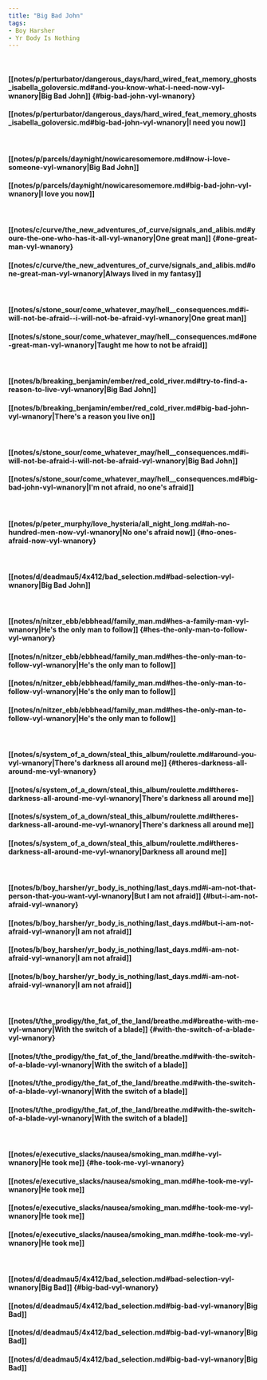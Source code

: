 ```yaml
---
title: "Big Bad John"
tags:
- Boy Harsher
- Yr Body Is Nothing
---
```

&nbsp;
#### [[notes/p/perturbator/dangerous_days/hard_wired_feat_memory_ghosts_isabella_goloversic.md#and-you-know-what-i-need-now-vyl-wnanory|Big Bad John]] {#big-bad-john-vyl-wnanory}
#### [[notes/p/perturbator/dangerous_days/hard_wired_feat_memory_ghosts_isabella_goloversic.md#big-bad-john-vyl-wnanory|I need you now]]
&nbsp;
#### [[notes/p/parcels/day∕night/nowicaresomemore.md#now-i-love-someone-vyl-wnanory|Big Bad John]]
#### [[notes/p/parcels/day∕night/nowicaresomemore.md#big-bad-john-vyl-wnanory|I love you now]]
&nbsp;
#### [[notes/c/curve/the_new_adventures_of_curve/signals_and_alibis.md#youre-the-one-who-has-it-all-vyl-wnanory|One great man]] {#one-great-man-vyl-wnanory}
#### [[notes/c/curve/the_new_adventures_of_curve/signals_and_alibis.md#one-great-man-vyl-wnanory|Always lived in my fantasy]]
&nbsp;
#### [[notes/s/stone_sour/come_whatever_may/hell__consequences.md#i-will-not-be-afraid--i-will-not-be-afraid-vyl-wnanory|One great man]]
#### [[notes/s/stone_sour/come_whatever_may/hell__consequences.md#one-great-man-vyl-wnanory|Taught me how to not be afraid]]
&nbsp;
#### [[notes/b/breaking_benjamin/ember/red_cold_river.md#try-to-find-a-reason-to-live-vyl-wnanory|Big Bad John]]
#### [[notes/b/breaking_benjamin/ember/red_cold_river.md#big-bad-john-vyl-wnanory|There's a reason you live on]]
&nbsp;
#### [[notes/s/stone_sour/come_whatever_may/hell__consequences.md#i-will-not-be-afraid-i-will-not-be-afraid-vyl-wnanory|Big Bad John]]
#### [[notes/s/stone_sour/come_whatever_may/hell__consequences.md#big-bad-john-vyl-wnanory|I'm not afraid, no one's afraid]]
&nbsp;
#### [[notes/p/peter_murphy/love_hysteria/all_night_long.md#ah-no-hundred-men-now-vyl-wnanory|No one's afraid now]] {#no-ones-afraid-now-vyl-wnanory}
&nbsp;
#### [[notes/d/deadmau5/4x412/bad_selection.md#bad-selection-vyl-wnanory|Big Bad John]]
&nbsp;
#### [[notes/n/nitzer_ebb/ebbhead/family_man.md#hes-a-family-man-vyl-wnanory|He's the only man to follow]] {#hes-the-only-man-to-follow-vyl-wnanory}
#### [[notes/n/nitzer_ebb/ebbhead/family_man.md#hes-the-only-man-to-follow-vyl-wnanory|He's the only man to follow]]
#### [[notes/n/nitzer_ebb/ebbhead/family_man.md#hes-the-only-man-to-follow-vyl-wnanory|He's the only man to follow]]
#### [[notes/n/nitzer_ebb/ebbhead/family_man.md#hes-the-only-man-to-follow-vyl-wnanory|He's the only man to follow]]
&nbsp;
#### [[notes/s/system_of_a_down/steal_this_album/roulette.md#around-you-vyl-wnanory|There's darkness all around me]] {#theres-darkness-all-around-me-vyl-wnanory}
#### [[notes/s/system_of_a_down/steal_this_album/roulette.md#theres-darkness-all-around-me-vyl-wnanory|There's darkness all around me]]
#### [[notes/s/system_of_a_down/steal_this_album/roulette.md#theres-darkness-all-around-me-vyl-wnanory|There's darkness all around me]]
#### [[notes/s/system_of_a_down/steal_this_album/roulette.md#theres-darkness-all-around-me-vyl-wnanory|Darkness all around me]]
&nbsp;
#### [[notes/b/boy_harsher/yr_body_is_nothing/last_days.md#i-am-not-that-person-that-you-want-vyl-wnanory|But I am not afraid]] {#but-i-am-not-afraid-vyl-wnanory}
#### [[notes/b/boy_harsher/yr_body_is_nothing/last_days.md#but-i-am-not-afraid-vyl-wnanory|I am not afraid]]
#### [[notes/b/boy_harsher/yr_body_is_nothing/last_days.md#i-am-not-afraid-vyl-wnanory|I am not afraid]]
#### [[notes/b/boy_harsher/yr_body_is_nothing/last_days.md#i-am-not-afraid-vyl-wnanory|I am not afraid]]
&nbsp;
#### [[notes/t/the_prodigy/the_fat_of_the_land/breathe.md#breathe-with-me-vyl-wnanory|With the switch of a blade]] {#with-the-switch-of-a-blade-vyl-wnanory}
#### [[notes/t/the_prodigy/the_fat_of_the_land/breathe.md#with-the-switch-of-a-blade-vyl-wnanory|With the switch of a blade]]
#### [[notes/t/the_prodigy/the_fat_of_the_land/breathe.md#with-the-switch-of-a-blade-vyl-wnanory|With the switch of a blade]]
#### [[notes/t/the_prodigy/the_fat_of_the_land/breathe.md#with-the-switch-of-a-blade-vyl-wnanory|With the switch of a blade]]
&nbsp;
#### [[notes/e/executive_slacks/nausea/smoking_man.md#he-vyl-wnanory|He took me]] {#he-took-me-vyl-wnanory}
#### [[notes/e/executive_slacks/nausea/smoking_man.md#he-took-me-vyl-wnanory|He took me]]
#### [[notes/e/executive_slacks/nausea/smoking_man.md#he-took-me-vyl-wnanory|He took me]]
#### [[notes/e/executive_slacks/nausea/smoking_man.md#he-took-me-vyl-wnanory|He took me]]
&nbsp;
#### [[notes/d/deadmau5/4x412/bad_selection.md#bad-selection-vyl-wnanory|Big Bad]] {#big-bad-vyl-wnanory}
#### [[notes/d/deadmau5/4x412/bad_selection.md#big-bad-vyl-wnanory|Big Bad]]
#### [[notes/d/deadmau5/4x412/bad_selection.md#big-bad-vyl-wnanory|Big Bad]]
#### [[notes/d/deadmau5/4x412/bad_selection.md#big-bad-vyl-wnanory|Big Bad]]
